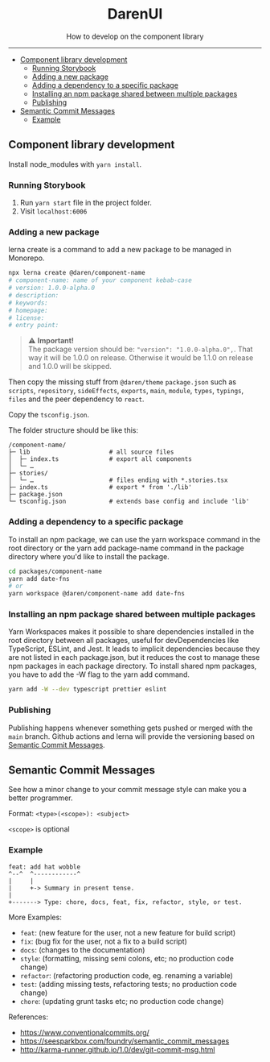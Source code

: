 <div align="center">
<h1>DarenUI</h1>

<p>How to develop on the component library</p>
</div>

---

<!-- START doctoc generated TOC please keep comment here to allow auto update -->
<!-- DON'T EDIT THIS SECTION, INSTEAD RE-RUN doctoc TO UPDATE -->

- [Component library development](#component-library-development)
  - [Running Storybook](#running-storybook)
  - [Adding a new package](#adding-a-new-package)
  - [Adding a dependency to a specific package](#adding-a-dependency-to-a-specific-package)
  - [Installing an npm package shared between multiple packages](#installing-an-npm-package-shared-between-multiple-packages)
  - [Publishing](#publishing)
- [Semantic Commit Messages](#semantic-commit-messages)
  - [Example](#example)

<!-- END doctoc generated TOC please keep comment here to allow auto update -->

## Component library development

Install node_modules with `yarn install`.

### Running Storybook

1. Run `yarn start` file in the project folder.
2. Visit `localhost:6006`

### Adding a new package

lerna create is a command to add a new package to be managed in Monorepo.

```bash
npx lerna create @daren/component-name
# component-name: name of your component kebab-case
# version: 1.0.0-alpha.0
# description:
# keywords:
# homepage:
# license:
# entry point:
```

> ⚠️ **Important!** <br />The package version should be: `"version": "1.0.0-alpha.0",`. That way it will be 1.0.0 on release. Otherwise it would be 1.1.0 on release and 1.0.0 will be skipped.

Then copy the missing stuff from `@daren/theme` `package.json` such as `scripts`, `repository`, `sideEffects`, `exports`, `main`, `module`, `types`, `typings`, `files` and the peer dependency to `react`.

Copy the `tsconfig.json`.

The folder structure should be like this:

```
/component-name/
├─ lib                      # all source files
│  ├─ index.ts              # export all components
│  └─ …
├─ stories/
│  └─ …                     # files ending with *.stories.tsx
├─ index.ts                 # export * from './lib'
├─ package.json
└─ tsconfig.json            # extends base config and include 'lib'
```

### Adding a dependency to a specific package

To install an npm package, we can use the yarn workspace command in the root directory or the yarn add package-name command in the package directory where you'd like to install the package.

```bash
cd packages/component-name
yarn add date-fns
# or
yarn workspace @daren/component-name add date-fns
```

### Installing an npm package shared between multiple packages

Yarn Workspaces makes it possible to share dependencies installed in the root directory between all packages, useful for devDependencies like TypeScript, ESLint, and Jest. It leads to implicit dependencies because they are not listed in each package.json, but it reduces the cost to manage these npm packages in each package directory. To install shared npm packages, you have to add the -W flag to the yarn add command.

```bash
yarn add -W --dev typescript prettier eslint
```

### Publishing

Publishing happens whenever something gets pushed or merged with the `main` branch. Github actions and lerna will provide the versioning based on [Semantic Commit Messages](#semantic-commit-messages).


## Semantic Commit Messages

See how a minor change to your commit message style can make you a better programmer.

Format: `<type>(<scope>): <subject>`

`<scope>` is optional

### Example

```
feat: add hat wobble
^--^  ^------------^
|     |
|     +-> Summary in present tense.
|
+-------> Type: chore, docs, feat, fix, refactor, style, or test.
```

More Examples:

- `feat`: (new feature for the user, not a new feature for build script)
- `fix`: (bug fix for the user, not a fix to a build script)
- `docs`: (changes to the documentation)
- `style`: (formatting, missing semi colons, etc; no production code change)
- `refactor`: (refactoring production code, eg. renaming a variable)
- `test`: (adding missing tests, refactoring tests; no production code change)
- `chore`: (updating grunt tasks etc; no production code change)

References:

- https://www.conventionalcommits.org/
- https://seesparkbox.com/foundry/semantic_commit_messages
- http://karma-runner.github.io/1.0/dev/git-commit-msg.html